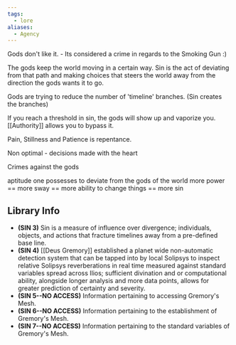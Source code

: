 ```yaml
---
tags:
  - lore
aliases:
  - Agency
---
```

Gods don't like it. - Its considered a crime in regards to the Smoking Gun :)

The gods keep the world moving in a certain way. Sin is the act of deviating from that path and making choices that steers the world away from the direction the gods wants it to go.

Gods are trying to reduce the number of 'timeline' branches. (Sin creates the branches)

If you reach a threshold in sin, the gods will show up and vaporize you. [[Authority]] allows you to bypass it.

Pain, Stillness and Patience is repentance. 

Non optimal - decisions made with the heart

Crimes against the gods

aptitude one possesses to deviate from the gods of the world
more power == more sway == more ability to change things == more sin

## Library Info
- **(SIN 3)** Sin is a measure of influence over divergence; individuals, objects, and actions that fracture timelines away from a pre-defined base line.
- **(SIN 4)** [[Deus Gremory]] established a planet wide non-automatic detection system that can be tapped into by local Solipsys to inspect relative Solipsys reverberations in real time measured against standard variables spread across Ilios; sufficient divination and or computational ability, alongside longer analysis and more data points, allows for greater prediction of certainty and severity.
- **(SIN 5--NO ACCESS)** Information pertaining to accessing Gremory's Mesh.
- **(SIN 6--NO ACCESS)** Information pertaining to the establishment of Gremory's Mesh.
- **(SIN 7--NO ACCESS)** Information pertaining to the standard variables of Gremory's Mesh.
